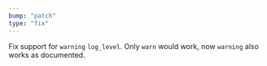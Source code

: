 ```yaml
---
bump: "patch"
type: "fix"
---
```


Fix support for `warning` `log_level`. Only `warn` would work, now `warning` also works as documented.
